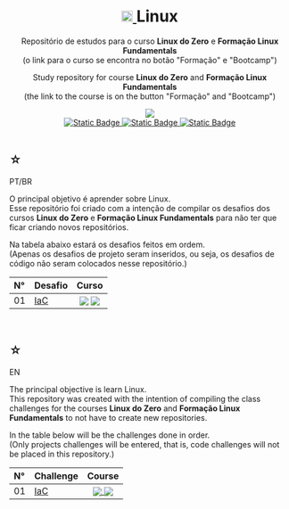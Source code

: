 <h1 align="center">
    <a href="https://pokemondb.net/pokedex/piplup">
        <img width="20" src="https://img.pokemondb.net/sprites/black-white/anim/normal/piplup.gif" alt="Piplup">
    </a>
    <span>Linux</span>
</h1>

<div align="center">
    <p> 
        Repositório de estudos para o curso <b>Linux do Zero</b> e <b>Formação Linux Fundamentals</b> <br> (o link para o curso se encontra no botão "Formação" e "Bootcamp") 
    </p>
    <p> 
        Study repository for course <b>Linux do Zero</b> and <b>Formação Linux Fundamentals</b> <br> (the link to the course is on the button "Formação" and "Bootcamp") 
    </p>
    <img src="https://img.shields.io/badge/linux-black?style=for-the-badge&logo=Linux&logoColor=white" />
    <br>
    <a href="https://www.dio.me/users/juhh1956">
        <img alt="Static Badge" src="https://img.shields.io/badge/my%20profile-red?style=for-the-badge&color=white">
    </a>
    <a href="https://web.dio.me/track/0f7d9150-7d42-416a-99d7-71006bb7f45b">
        <img alt="Static Badge" src="https://img.shields.io/badge/formação-red?style=for-the-badge&color=white">
    </a> 
    <a href="https://web.dio.me/track/b0ef54d5-5955-48f9-adf3-46e5544e854f?tab=path">
        <img alt="Static Badge" src="https://img.shields.io/badge/bootcamp-red?style=for-the-badge&color=white">
    </a> <br> <br>
    <b> </b> 
</div>

<div>
    <h2>☆</h2>
    <p>PT/BR</p>
    <p>
    O principal objetivo é aprender sobre Linux.<br>
    Esse repositório foi criado com a intenção de compilar os desafios dos cursos <b>Linux do Zero</b> e <b>Formação Linux Fundamentals</b> para não ter que ficar criando novos repositórios.</p>
    <p>Na tabela abaixo estará os desafios feitos em ordem. <br> (Apenas os desafios de projeto seram inseridos, ou seja, os desafios de código não seram colocados nesse repositório.) </p>
    <table>
        <thead>
            <tr align="left">
                <th>N°</th>
                <th>Desafio</th>
                <th>Curso</th>
            </tr>
        </thead>
    <tbody align="left">
        <tr>
            <td>01</td>
            <td>
                <a href="IaC.sh">IaC</a>
            </td>
            <td align="center">
                <a>
                    <img align="center" src="https://img.shields.io/badge/formação-red?style=for-the-badge&color=white">
                </a>
                <a>
                    <img align="center" src="https://img.shields.io/badge/bootcamp-red?style=for-the-badge&color=white">
                </a>
            </td>
        </tr>
    </tbody>
    <tfoot></tfoot>
    </table>
</div>

   <br>

<div>
    <h2>☆</h2>
    <p>EN</p>
    <p>
    The principal objective is learn Linux.<br>
    This repository was created with the intention of compiling the class challenges for the courses <b>Linux do Zero</b> and <b>Formação Linux Fundamentals</b> to not have to create new repositories.</p>
    <p>In the table below will be the challenges done in order.<br> (Only projects challenges will be entered, that is, code challenges will not be placed in this repository.) </p>
    <table>
        <thead>
            <tr align="left">
                <th>N°</th>
                <th>Challenge</th>
                <th>Course</th>
            </tr>
        </thead>
    <tbody align="left">
        <tr>
            <td>01</td>
            <td>
                <a href="IaC.sh">IaC</a>
            </td>
            <td align="center">
                <a href="">
                    <img align="center" src="https://img.shields.io/badge/formação-red?style=for-the-badge&color=white">
                </a>
                <a>
                    <img align="center" src="https://img.shields.io/badge/bootcamp-red?style=for-the-badge&color=white">
                </a>
            </td>
        </tr>
    </tbody>
    <tfoot></tfoot>
    </table>
    
</div>

